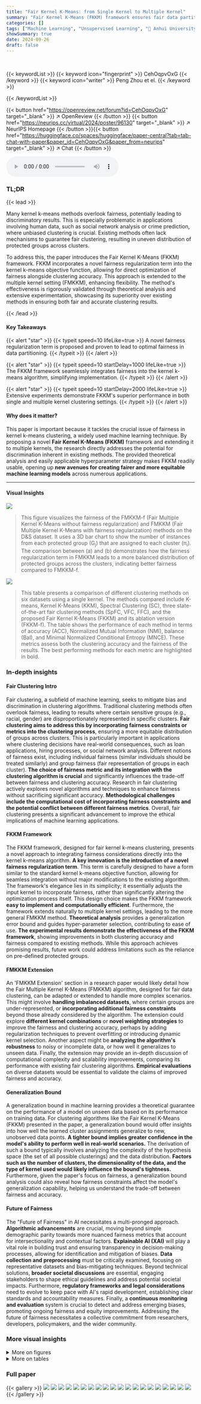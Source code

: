 ```yaml
---
title: "Fair Kernel K-Means: from Single Kernel to Multiple Kernel"
summary: "Fair Kernel K-Means (FKKM) framework ensures fair data partitioning by integrating a novel fairness regularization term into the kernel k-means algorithm, extending this to multiple kernel settings fo..."
categories: []
tags: ["Machine Learning", "Unsupervised Learning", "🏢 Anhui University",]
showSummary: true
date: 2024-09-26
draft: false
---
```


<br>

{{< keywordList >}}
{{< keyword icon="fingerprint" >}} CehOqpvOxG {{< /keyword >}}
{{< keyword icon="writer" >}} Peng Zhou et el. {{< /keyword >}}
 
{{< /keywordList >}}

{{< button href="https://openreview.net/forum?id=CehOqpvOxG" target="_blank" >}}
↗ OpenReview
{{< /button >}}
{{< button href="https://neurips.cc/virtual/2024/poster/96130" target="_blank" >}}
↗ NeurIPS Homepage
{{< /button >}}{{< button href="https://huggingface.co/spaces/huggingface/paper-central?tab=tab-chat-with-paper&paper_id=CehOqpvOxG&paper_from=neurips" target="_blank" >}}
↗ Chat
{{< /button >}}



<audio controls>
    <source src="https://ai-paper-reviewer.com/CehOqpvOxG/podcast.wav" type="audio/wav">
    Your browser does not support the audio element.
</audio>


### TL;DR


{{< lead >}}

Many kernel k-means methods overlook fairness, potentially leading to discriminatory results. This is especially problematic in applications involving human data, such as social network analysis or crime prediction, where unbiased clustering is crucial.  Existing methods often lack mechanisms to guarantee fair clustering, resulting in uneven distribution of protected groups across clusters.



To address this, the paper introduces the Fair Kernel K-Means (FKKM) framework. FKKM incorporates a novel fairness regularization term into the kernel k-means objective function, allowing for direct optimization of fairness alongside clustering accuracy. This approach is extended to the multiple kernel setting (FMKKM), enhancing flexibility. The method's effectiveness is rigorously validated through theoretical analysis and extensive experimentation, showcasing its superiority over existing methods in ensuring both fair and accurate clustering results.

{{< /lead >}}


#### Key Takeaways

{{< alert "star" >}}
{{< typeit speed=10 lifeLike=true >}} A novel fairness regularization term is proposed and proven to lead to optimal fairness in data partitioning. {{< /typeit >}}
{{< /alert >}}

{{< alert "star" >}}
{{< typeit speed=10 startDelay=1000 lifeLike=true >}} The FKKM framework seamlessly integrates fairness into the kernel k-means algorithm, simplifying implementation. {{< /typeit >}}
{{< /alert >}}

{{< alert "star" >}}
{{< typeit speed=10 startDelay=2000 lifeLike=true >}} Extensive experiments demonstrate FKKM's superior performance in both single and multiple kernel clustering settings. {{< /typeit >}}
{{< /alert >}}

#### Why does it matter?
This paper is important because it tackles the crucial issue of fairness in kernel k-means clustering, a widely used machine learning technique.  By proposing a novel **Fair Kernel K-Means (FKKM)** framework and extending it to multiple kernels, the research directly addresses the potential for discrimination inherent in existing methods.  The provided theoretical analysis and easily applicable hyperparameter strategy makes FKKM readily usable, opening up **new avenues for creating fairer and more equitable machine learning models** across numerous applications.

------
#### Visual Insights



![](https://ai-paper-reviewer.com/CehOqpvOxG/figures_7_1.jpg)

> This figure visualizes the fairness of the FMKKM-f (Fair Multiple Kernel K-Means without fairness regularization) and FMKKM (Fair Multiple Kernel K-Means with fairness regularization) methods on the D&S dataset.  It uses a 3D bar chart to show the number of instances from each protected group (G<sub>j</sub>) that are assigned to each cluster (π<sub>i</sub>).  The comparison between (a) and (b) demonstrates how the fairness regularization term in FMKKM leads to a more balanced distribution of protected groups across the clusters, indicating better fairness compared to FMKKM-f.





![](https://ai-paper-reviewer.com/CehOqpvOxG/tables_7_1.jpg)

> This table presents a comparison of different clustering methods on six datasets using a single kernel.  The methods compared include K-means, Kernel K-Means (KKM), Spectral Clustering (SC), three state-of-the-art fair clustering methods (SpFC, VFC, FFC), and the proposed Fair Kernel K-Means (FKKM) and its ablation version (FKKM-f).  The table shows the performance of each method in terms of accuracy (ACC), Normalized Mutual Information (NMI), balance (Bal), and Minimal Normalized Conditional Entropy (MNCE).  These metrics assess both the clustering accuracy and the fairness of the results. The best performing methods for each metric are highlighted in bold.





### In-depth insights


#### Fair Clustering Intro
Fair clustering, a subfield of machine learning, seeks to mitigate bias and discrimination in clustering algorithms.  Traditional clustering methods often overlook fairness, leading to results where certain sensitive groups (e.g., racial, gender) are disproportionately represented in specific clusters. **Fair clustering aims to address this by incorporating fairness constraints or metrics into the clustering process**, ensuring a more equitable distribution of groups across clusters.  This is particularly important in applications where clustering decisions have real-world consequences, such as loan applications, hiring processes, or social network analysis.  Different notions of fairness exist, including individual fairness (similar individuals should be treated similarly) and group fairness (fair representation of groups in each cluster).  **The choice of fairness metric and its integration with the clustering algorithm is crucial** and significantly influences the trade-off between fairness and clustering accuracy.  Research in fair clustering actively explores novel algorithms and techniques to enhance fairness without sacrificing significant accuracy.  **Methodological challenges include the computational cost of incorporating fairness constraints and the potential conflict between different fairness metrics**.  Overall, fair clustering presents a significant advancement to improve the ethical implications of machine learning applications.

#### FKKM Framework
The FKKM framework, designed for fair kernel k-means clustering, presents a novel approach to integrating fairness considerations directly into the kernel k-means algorithm.  **A key innovation is the introduction of a novel fairness regularization term**. This term is carefully designed to have a form similar to the standard kernel k-means objective function, allowing for seamless integration without major modifications to the existing algorithm.  The framework's elegance lies in its simplicity; it essentially adjusts the input kernel to incorporate fairness, rather than significantly altering the optimization process itself. This design choice makes the FKKM framework **easy to implement and computationally efficient**. Furthermore, the framework extends naturally to multiple kernel settings, leading to the more general FMKKM method.  **Theoretical analysis** provides a generalization error bound and guides hyper-parameter selection, contributing to ease of use.  **The experimental results demonstrate the effectiveness of the FKKM framework**, showing improvements in both clustering accuracy and fairness compared to existing methods.  While this approach achieves promising results, future work could address limitations such as the reliance on pre-defined protected groups.

#### FMKKM Extension
An 'FMKKM Extension' section in a research paper would likely detail how the Fair Multiple Kernel K-Means (FMKKM) algorithm, designed for fair data clustering, can be adapted or extended to handle more complex scenarios. This might involve **handling imbalanced datasets**, where certain groups are under-represented, or **incorporating additional fairness constraints** beyond those already considered by the algorithm.  The extension could explore **different kernel combinations** or **novel weighting strategies** to improve the fairness and clustering accuracy, perhaps by adding regularization techniques to prevent overfitting or introducing dynamic kernel selection. Another aspect might be **analyzing the algorithm's robustness** to noisy or incomplete data, or how well it generalizes to unseen data.  Finally, the extension may provide an in-depth discussion of computational complexity and scalability improvements, comparing its performance with existing fair clustering algorithms.  **Empirical evaluations** on diverse datasets would be essential to validate the claims of improved fairness and accuracy.

#### Generalization Bound
A generalization bound in machine learning provides a theoretical guarantee on the performance of a model on unseen data based on its performance on training data.  For clustering algorithms like the Fair Kernel K-Means (FKKM) presented in the paper, a generalization bound would offer insights into how well the learned cluster assignments generalize to new, unobserved data points.  **A tighter bound implies greater confidence in the model's ability to perform well in real-world scenarios.**  The derivation of such a bound typically involves analyzing the complexity of the hypothesis space (the set of all possible clusterings) and the data distribution.  **Factors such as the number of clusters, the dimensionality of the data, and the type of kernel used would likely influence the bound's tightness.**  Furthermore, given the paper's focus on fairness, a generalization bound analysis could also reveal how fairness constraints affect the model's generalization capability, helping us understand the trade-off between fairness and accuracy.

#### Future of Fairness
The "Future of Fairness" in AI necessitates a multi-pronged approach.  **Algorithmic advancements** are crucial, moving beyond simple demographic parity towards more nuanced fairness metrics that account for intersectionality and contextual factors.  **Explainable AI (XAI)** will play a vital role in building trust and ensuring transparency in decision-making processes, allowing for identification and mitigation of biases.  **Data collection and preprocessing** must be critically examined, focusing on representative datasets and bias-mitigating techniques.  Beyond technical solutions, **broader societal discussions** are essential, engaging stakeholders to shape ethical guidelines and address potential societal impacts.  Furthermore, **regulatory frameworks and legal considerations** need to evolve to keep pace with AI's rapid development, establishing clear standards and accountability measures.  Finally, a **continuous monitoring and evaluation** system is crucial to detect and address emerging biases, promoting ongoing fairness and equity improvements.  Addressing the future of fairness necessitates a collective commitment from researchers, developers, policymakers, and the wider community.


### More visual insights

<details>
<summary>More on figures
</summary>


![](https://ai-paper-reviewer.com/CehOqpvOxG/figures_9_1.jpg)

> This figure visualizes the fairness of the FMKKM-f (Fair Multiple Kernel K-Means without fairness regularization) and FMKKM (Fair Multiple Kernel K-Means with fairness regularization) methods on the D&S dataset.  It shows the number of instances from each protected group within each cluster.  The subfigures (a) and (b) show the distribution for FMKKM-f and FMKKM, respectively. The goal is to illustrate how FMKKM achieves better fairness by ensuring more balanced representation of protected groups across clusters compared to the unregularized FMKKM-f.


![](https://ai-paper-reviewer.com/CehOqpvOxG/figures_19_1.jpg)

> This figure visualizes the fairness achieved by the proposed methods (FMKKM and FMKKM-f) on the D&S dataset.  It shows the number of instances from each protected group in each cluster. Panel (a) shows the results from the method without the fairness regularization term (FMKKM-f). Panel (b) shows the results from the full FMKKM method.  The significant difference between (a) and (b) illustrates the effectiveness of the fairness regularization term in achieving more balanced cluster compositions across protected groups.


![](https://ai-paper-reviewer.com/CehOqpvOxG/figures_20_1.jpg)

> This figure visualizes the fairness results obtained by FMKKM-f (without fairness regularization) and FMKKM (with fairness regularization) on the D&S dataset. It shows the number of instances from each protected group within each cluster, illustrating the difference in fairness between the two methods.  FMKKM demonstrates a more balanced distribution of protected groups across clusters, highlighting the effectiveness of the proposed fairness regularization term.


![](https://ai-paper-reviewer.com/CehOqpvOxG/figures_21_1.jpg)

> This figure visualizes the fairness achieved by the proposed FMKKM and its variant without fairness regularization (FMKKM-f) on the D&S dataset. It shows the distribution of protected groups across different clusters. The comparison highlights the effectiveness of the fairness regularization term in achieving a more balanced distribution of protected groups within each cluster, demonstrating improved fairness compared to the method without fairness constraints.


![](https://ai-paper-reviewer.com/CehOqpvOxG/figures_22_1.jpg)

> This figure visualizes the fairness achieved by the proposed FMKKM and its variant without the fairness regularization term (FMKKM-f).  It shows the distribution of protected groups within each cluster. The x-axis represents the cluster ID, and the y-axis represents the number of instances. Different colors indicate different protected groups. FMKKM aims for a more balanced distribution across clusters, reflecting improved fairness compared to FMKKM-f, which shows a less even distribution indicating potential unfairness.


</details>




<details>
<summary>More on tables
</summary>


![](https://ai-paper-reviewer.com/CehOqpvOxG/tables_8_1.jpg)
> This table presents the comparison results of the proposed Fair Multiple Kernel K-Means (FMKKM) method against nine state-of-the-art Multiple Kernel K-Means (MKKM) methods across six benchmark datasets.  The performance is evaluated using four metrics: Accuracy (ACC), Normalized Mutual Information (NMI), Balance (Bal), and Minimal Normalized Conditional Entropy (MNCE).  The best and second-best results for each dataset and metric are highlighted.

![](https://ai-paper-reviewer.com/CehOqpvOxG/tables_13_1.jpg)
> This table presents a comparison of different clustering methods on various datasets using a single kernel.  The methods compared include standard K-means, Kernel K-means (KKM), Spectral Clustering (SC), three state-of-the-art fair clustering methods (SpFC, VFC, FFC), and the proposed Fair Kernel K-means (FKKM) and its ablation version (FKKM-f).  The evaluation metrics used are Accuracy (ACC), Normalized Mutual Information (NMI), Balance (Bal), and Minimal Normalized Conditional Entropy (MNCE).  The table shows the performance of each method in terms of both clustering accuracy and fairness.

![](https://ai-paper-reviewer.com/CehOqpvOxG/tables_18_1.jpg)
> This table presents a comparison of different clustering methods' performance on several datasets in a single-kernel setting.  The methods compared include K-means, Kernel K-means (KKM), Spectral Clustering (SC), three state-of-the-art fair clustering methods (SpFC, VFC, FFC), and the proposed Fair Kernel K-Means (FKKM) and its fair-agnostic counterpart (FKKM-f). The evaluation metrics used are Accuracy (ACC), Normalized Mutual Information (NMI), Balance (Bal), and Minimal Normalized Conditional Entropy (MNCE).  Higher ACC and NMI values are preferred, while higher Bal and MNCE indicate better fairness.

</details>




### Full paper

{{< gallery >}}
<img src="https://ai-paper-reviewer.com/CehOqpvOxG/1.png" class="grid-w50 md:grid-w33 xl:grid-w25" />
<img src="https://ai-paper-reviewer.com/CehOqpvOxG/2.png" class="grid-w50 md:grid-w33 xl:grid-w25" />
<img src="https://ai-paper-reviewer.com/CehOqpvOxG/3.png" class="grid-w50 md:grid-w33 xl:grid-w25" />
<img src="https://ai-paper-reviewer.com/CehOqpvOxG/4.png" class="grid-w50 md:grid-w33 xl:grid-w25" />
<img src="https://ai-paper-reviewer.com/CehOqpvOxG/5.png" class="grid-w50 md:grid-w33 xl:grid-w25" />
<img src="https://ai-paper-reviewer.com/CehOqpvOxG/6.png" class="grid-w50 md:grid-w33 xl:grid-w25" />
<img src="https://ai-paper-reviewer.com/CehOqpvOxG/7.png" class="grid-w50 md:grid-w33 xl:grid-w25" />
<img src="https://ai-paper-reviewer.com/CehOqpvOxG/8.png" class="grid-w50 md:grid-w33 xl:grid-w25" />
<img src="https://ai-paper-reviewer.com/CehOqpvOxG/9.png" class="grid-w50 md:grid-w33 xl:grid-w25" />
<img src="https://ai-paper-reviewer.com/CehOqpvOxG/10.png" class="grid-w50 md:grid-w33 xl:grid-w25" />
<img src="https://ai-paper-reviewer.com/CehOqpvOxG/11.png" class="grid-w50 md:grid-w33 xl:grid-w25" />
<img src="https://ai-paper-reviewer.com/CehOqpvOxG/12.png" class="grid-w50 md:grid-w33 xl:grid-w25" />
<img src="https://ai-paper-reviewer.com/CehOqpvOxG/13.png" class="grid-w50 md:grid-w33 xl:grid-w25" />
<img src="https://ai-paper-reviewer.com/CehOqpvOxG/14.png" class="grid-w50 md:grid-w33 xl:grid-w25" />
<img src="https://ai-paper-reviewer.com/CehOqpvOxG/15.png" class="grid-w50 md:grid-w33 xl:grid-w25" />
<img src="https://ai-paper-reviewer.com/CehOqpvOxG/16.png" class="grid-w50 md:grid-w33 xl:grid-w25" />
<img src="https://ai-paper-reviewer.com/CehOqpvOxG/17.png" class="grid-w50 md:grid-w33 xl:grid-w25" />
<img src="https://ai-paper-reviewer.com/CehOqpvOxG/18.png" class="grid-w50 md:grid-w33 xl:grid-w25" />
<img src="https://ai-paper-reviewer.com/CehOqpvOxG/19.png" class="grid-w50 md:grid-w33 xl:grid-w25" />
<img src="https://ai-paper-reviewer.com/CehOqpvOxG/20.png" class="grid-w50 md:grid-w33 xl:grid-w25" />
{{< /gallery >}}